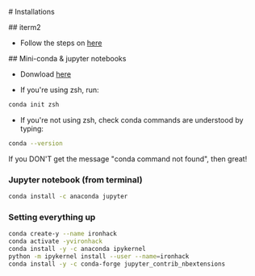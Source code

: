 # Installations

## iterm2

- Follow the steps on [here](https://medium.com/ayuth/iterm2-zsh-oh-my-zsh-the-most-power-full-of-terminal-on-macos-bdb2823fb04c)

## Mini-conda & jupyter notebooks

- Donwload [here](https://docs.conda.io/en/latest/miniconda.html)

- If you're using zsh, run:

```bash
conda init zsh
```

- If you're not using zsh, check conda commands are understood by typing:

```bash
conda --version
```

If you DON'T get the message "conda command not found", then great!

### Jupyter notebook (from terminal)

```bash
conda install -c anaconda jupyter
```

### Setting everything up

```bash
conda create-y --name ironhack
conda activate -yvironhack
conda install -y -c anaconda ipykernel
python -m ipykernel install --user --name=ironhack
conda install -y -c conda-forge jupyter_contrib_nbextensions
```
